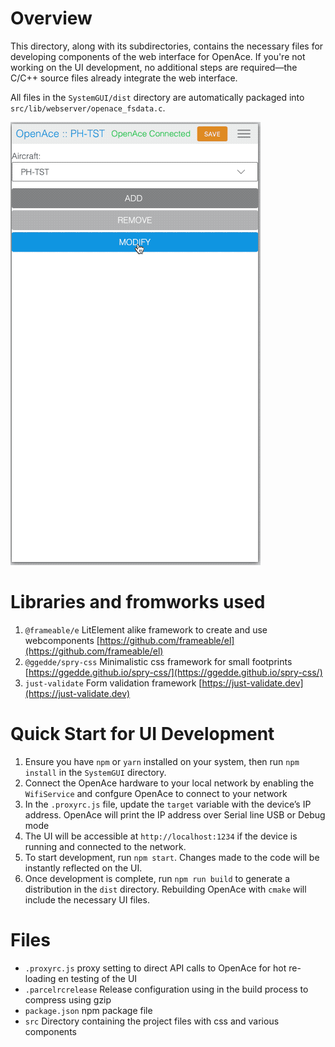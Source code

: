 # Overview

This directory, along with its subdirectories, contains the necessary files for developing components of the web interface for OpenAce. If you're not working on the UI development, no additional steps are required—the C/C++ source files already integrate the web interface.

All files in the `SystemGUI/dist` directory are automatically packaged into `src/lib/webserver/openace_fsdata.c`.

![GUI](doc/SystemGUI.gif)

# Libraries and fromworks used

1. `@frameable/e` LitElement alike framework to create and use webcomponents [https://github.com/frameable/el](https://github.com/frameable/el)
1. `@ggedde/spry-css` Minimalistic css framework for small footprints [https://ggedde.github.io/spry-css/](https://ggedde.github.io/spry-css/)
1. `just-validate` Form validation framework [https://just-validate.dev](https://just-validate.dev)

# Quick Start for UI Development

1. Ensure you have `npm` or `yarn` installed on your system, then run `npm install` in the `SystemGUI` directory.
2. Connect the OpenAce hardware to your local network by enabling the `WifiService` and confgure OpenAce to connect to your network
3. In the `.proxyrc.js` file, update the `target` variable with the device’s IP address. OpenAce will print the IP address over Serial line USB or Debug mode
4. The UI will be accessible at `http://localhost:1234` if the device is running and connected to the network.
5. To start development, run `npm start`. Changes made to the code will be instantly reflected on the UI.
6. Once development is complete, run `npm run build` to generate a distribution in the `dist` directory. Rebuilding OpenAce with `cmake` will include the necessary UI files.

# Files

- `.proxyrc.js` proxy setting to direct API calls to OpenAce for hot re-loading en testing of the UI
- `.parcelrcrelease` Release configuration using in the build process to compress using gzip
- `package.json` npm package file
- `src` Directory containing the project files with css and various components

